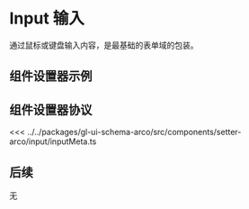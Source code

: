 <script setup>
import Example from '../../.vitepress/components/setter/input/Example.vue';
import {InputMeta as componentMeta} from "@geelato/gl-ui-schema-arco";
</script>


# Input 输入
通过鼠标或键盘输入内容，是最基础的表单域的包装。

## 组件设置器示例

<Example /> 

## 组件设置器协议

<ComponentBuilderExample :componentMeta="componentMeta"/>
<<< ../../packages/gl-ui-schema-arco/src/components/setter-arco/input/inputMeta.ts

## 后续
无

